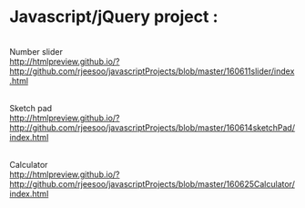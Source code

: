 # Javascript/jQuery project :

<br />Number slider<br />
http://htmlpreview.github.io/?http://github.com/rjeesoo/javascriptProjects/blob/master/160611slider/index.html

<br />Sketch pad<br />
http://htmlpreview.github.io/?http://github.com/rjeesoo/javascriptProjects/blob/master/160614sketchPad/index.html

<br />Calculator<br />
http://htmlpreview.github.io/?http://github.com/rjeesoo/javascriptProjects/blob/master/160625Calculator/index.html

